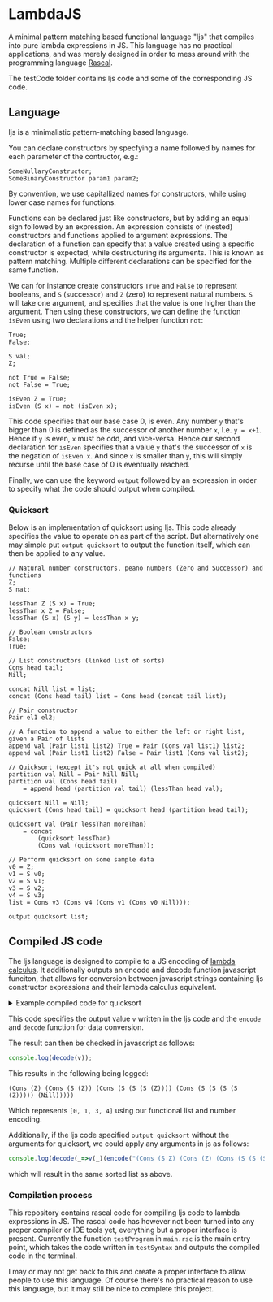 # LambdaJS
A minimal pattern matching based functional language "ljs" that compiles into pure lambda expressions in JS.
This language has no practical applications, and was merely designed in order to mess around with the programming language [Rascal](https://www.rascal-mpl.org/).

The testCode folder contains ljs code and some of the corresponding JS code.

## Language
ljs is a minimalistic pattern-matching based language. 

You can declare constructors by specfying a name followed by names for each parameter of the contructor, e.g.:
```
SomeNullaryConstructor;
SomeBinaryConstructor param1 param2;
```

By convention, we use capitallized names for constructors, while using lower case names for functions.

Functions can be declared just like constructors, but by adding an equal sign followed by an expression. An expression consists of (nested) constructors and functions applied to argument expressions. 
The declaration of a function can specify that a value created using a specific constructor is expected, while destructuring its arguments. This is known as pattern matching. Multiple different declarations can be specified for the same function. 

We can for instance create constructors `True` and `False` to represent booleans, and `S` (successor) and `Z` (zero) to represent natural numbers. `S` will take one argument, and specifies that the value is one higher than the argument. Then using these constructors, we can define the function `isEven` using two declarations and the helper function `not`:

```
True;
False;

S val;
Z;

not True = False;
not False = True;

isEven Z = True;
isEven (S x) = not (isEven x);
```

This code specifies that our base case 0, is even. Any number `y` that's bigger than 0 is defined as the successor of another number `x`, I.e. `y = x+1`. Hence if `y` is even, `x` must be odd, and vice-versa. Hence our second declaration for `isEven` specifies that a value `y` that's the successor of `x` is the negation of `isEven x`. And since `x` is smaller than `y`, this will simply recurse until the base case of 0 is eventually reached. 

Finally, we can use the keyword `output` followed by an expression in order to specify what the code should output when compiled.

### Quicksort
Below is an implementation of quicksort using ljs. This code already specifies the value to operate on as part of the script. But alternatively one may simple put `output quicksort` to output the function itself, which can then be applied to any value.

```
// Natural number constructors, peano numbers (Zero and Successor) and functions
Z;
S nat;

lessThan Z (S x) = True;
lessThan x Z = False;
lessThan (S x) (S y) = lessThan x y;

// Boolean constructors
False;
True;

// List constructors (linked list of sorts)
Cons head tail;
Nill;

concat Nill list = list;
concat (Cons head tail) list = Cons head (concat tail list);

// Pair constructor
Pair el1 el2;

// A function to append a value to either the left or right list, given a Pair of lists
append val (Pair list1 list2) True = Pair (Cons val list1) list2;
append val (Pair list1 list2) False = Pair list1 (Cons val list2);  

// Quicksort (except it's not quick at all when compiled)
partition val Nill = Pair Nill Nill;
partition val (Cons head tail) 
    = append head (partition val tail) (lessThan head val);
    
quicksort Nill = Nill;
quicksort (Cons head tail) = quicksort head (partition head tail);

quicksort val (Pair lessThan moreThan) 
    = concat 
        (quicksort lessThan) 
        (Cons val (quicksort moreThan)); 

// Perform quicksort on some sample data
v0 = Z;
v1 = S v0;
v2 = S v1;
v3 = S v2;
v4 = S v3;
list = Cons v3 (Cons v4 (Cons v1 (Cons v0 Nill)));

output quicksort list;
```

## Compiled JS code
The ljs language is designed to compile to a JS encoding of [lambda calculus](https://en.wikipedia.org/wiki/Lambda_calculus). It additionally outputs an encode and decode function javascript funciton, that allows for conversion between javascript strings containing ljs constructor expressions and their lambda calculus equivalent. 

<details>
    <summary>Example compiled code for quicksort</summary>

```js
v = _=>($Y=>($D0=>($D1=>$D0(_)(_=>$0=>$1=>$2=>$3=>$4=>$5=>$6=>$7=>$0(_))(_=>False=>$D0(_)(_=>$0=>$1=>$2=>$3=>$4=>$5=>$6=>$7=>$1(_))(_=>True=>$D0(_)(_=>$0=>$1=>$2=>$3=>$4=>$5=>$6=>$7=>$2(_))(_=>Undefined=>$D0(_)(_=>$0=>$1=>$2=>$3=>$4=>$5=>$6=>$7=>$8=>$9=>$5(_)($0)($1))(_=>Cons=>$D0(_)(_=>$0=>$1=>$2=>$3=>$4=>$5=>$6=>$7=>$8=>$5(_)($0))(_=>S=>$D0(_)(_=>$0=>$1=>$2=>$3=>$4=>$5=>$6=>$7=>$5(_))(_=>Nill=>$D0(_)(_=>$0=>$1=>$2=>$3=>$4=>$5=>$6=>$7=>$6(_))(_=>Z=>$D0(_)(_=>$0=>$1=>$2=>$3=>$4=>$5=>$6=>$7=>$8=>$9=>$9(_)($0)($1))(_=>Pair=>$D1(_)(_=>lessThan=>$0=>$0(_)(_=>$1=>$1(_)(_=>Undefined(_))(_=>Undefined(_))(_=>Undefined(_))(_=>$1$0=>$1$1=>Undefined(_))(_=>$1$0=>Undefined(_))(_=>Undefined(_))(_=>False(_))(_=>$1$0=>$1$1=>Undefined(_)))(_=>$1=>$1(_)(_=>Undefined(_))(_=>Undefined(_))(_=>Undefined(_))(_=>$1$0=>$1$1=>Undefined(_))(_=>$1$0=>Undefined(_))(_=>Undefined(_))(_=>False(_))(_=>$1$0=>$1$1=>Undefined(_)))(_=>$1=>$1(_)(_=>Undefined(_))(_=>Undefined(_))(_=>Undefined(_))(_=>$1$0=>$1$1=>Undefined(_))(_=>$1$0=>Undefined(_))(_=>Undefined(_))(_=>False(_))(_=>$1$0=>$1$1=>Undefined(_)))(_=>$0$0=>$0$1=>$1=>$1(_)(_=>Undefined(_))(_=>Undefined(_))(_=>Undefined(_))(_=>$1$0=>$1$1=>Undefined(_))(_=>$1$0=>Undefined(_))(_=>Undefined(_))(_=>False(_))(_=>$1$0=>$1$1=>Undefined(_)))(_=>$0$0=>$1=>$1(_)(_=>Undefined(_))(_=>Undefined(_))(_=>Undefined(_))(_=>$1$0=>$1$1=>Undefined(_))(_=>$1$0=>lessThan(_)(_=>$0$0(_))(_=>$1$0(_)))(_=>Undefined(_))(_=>False(_))(_=>$1$0=>$1$1=>Undefined(_)))(_=>$1=>$1(_)(_=>Undefined(_))(_=>Undefined(_))(_=>Undefined(_))(_=>$1$0=>$1$1=>Undefined(_))(_=>$1$0=>Undefined(_))(_=>Undefined(_))(_=>False(_))(_=>$1$0=>$1$1=>Undefined(_)))(_=>$1=>$1(_)(_=>Undefined(_))(_=>Undefined(_))(_=>Undefined(_))(_=>$1$0=>$1$1=>Undefined(_))(_=>$1$0=>True(_))(_=>Undefined(_))(_=>False(_))(_=>$1$0=>$1$1=>Undefined(_)))(_=>$0$0=>$0$1=>$1=>$1(_)(_=>Undefined(_))(_=>Undefined(_))(_=>Undefined(_))(_=>$1$0=>$1$1=>Undefined(_))(_=>$1$0=>Undefined(_))(_=>Undefined(_))(_=>False(_))(_=>$1$0=>$1$1=>Undefined(_))))(_=>lessThan=>$D0(_)(_=>$0=>$1=>$1(_)(_=>Undefined(_))(_=>Undefined(_))(_=>Undefined(_))(_=>$1$0=>$1$1=>Undefined(_))(_=>$1$0=>Undefined(_))(_=>Undefined(_))(_=>Undefined(_))(_=>$1$0=>$1$1=>$2=>$2(_)(_=>Pair(_)(_=>$1$0(_))(_=>(Cons(_)(_=>$0(_))(_=>$1$1(_)))))(_=>Pair(_)(_=>(Cons(_)(_=>$0(_))(_=>$1$0(_))))(_=>$1$1(_)))(_=>Undefined(_))(_=>$2$0=>$2$1=>Undefined(_))(_=>$2$0=>Undefined(_))(_=>Undefined(_))(_=>Undefined(_))(_=>$2$0=>$2$1=>Undefined(_))))(_=>append=>$D1(_)(_=>partition=>$0=>$1=>$1(_)(_=>Undefined(_))(_=>Undefined(_))(_=>Undefined(_))(_=>$1$0=>$1$1=>append(_)(_=>$1$0(_))(_=>(partition(_)(_=>$0(_))(_=>$1$1(_))))(_=>(lessThan(_)(_=>$1$0(_))(_=>$0(_)))))(_=>$1$0=>Undefined(_))(_=>Pair(_)(_=>Nill(_))(_=>Nill(_)))(_=>Undefined(_))(_=>$1$0=>$1$1=>Undefined(_)))(_=>partition=>$D1(_)(_=>concat=>$0=>$0(_)(_=>Undefined(_))(_=>Undefined(_))(_=>Undefined(_))(_=>$0$0=>$0$1=>$1=>Cons(_)(_=>$0$0(_))(_=>(concat(_)(_=>$0$1(_))(_=>$1(_)))))(_=>$0$0=>Undefined(_))(_=>$1=>$1(_))(_=>Undefined(_))(_=>$0$0=>$0$1=>Undefined(_)))(_=>concat=>$D1(_)(_=>quicksort=>$0=>$0(_)(_=>$1=>$1(_)(_=>Undefined(_))(_=>Undefined(_))(_=>Undefined(_))(_=>$1$0=>$1$1=>Undefined(_))(_=>$1$0=>Undefined(_))(_=>Undefined(_))(_=>Undefined(_))(_=>$1$0=>$1$1=>concat(_)(_=>(quicksort(_)(_=>$1$0(_))))(_=>(Cons(_)(_=>$0(_))(_=>(quicksort(_)(_=>$1$1(_))))))))(_=>$1=>$1(_)(_=>Undefined(_))(_=>Undefined(_))(_=>Undefined(_))(_=>$1$0=>$1$1=>Undefined(_))(_=>$1$0=>Undefined(_))(_=>Undefined(_))(_=>Undefined(_))(_=>$1$0=>$1$1=>concat(_)(_=>(quicksort(_)(_=>$1$0(_))))(_=>(Cons(_)(_=>$0(_))(_=>(quicksort(_)(_=>$1$1(_))))))))(_=>$1=>$1(_)(_=>Undefined(_))(_=>Undefined(_))(_=>Undefined(_))(_=>$1$0=>$1$1=>Undefined(_))(_=>$1$0=>Undefined(_))(_=>Undefined(_))(_=>Undefined(_))(_=>$1$0=>$1$1=>concat(_)(_=>(quicksort(_)(_=>$1$0(_))))(_=>(Cons(_)(_=>$0(_))(_=>(quicksort(_)(_=>$1$1(_))))))))(_=>$0$0=>$0$1=>quicksort(_)(_=>$0$0(_))(_=>(partition(_)(_=>$0$0(_))(_=>$0$1(_)))))(_=>$0$0=>$1=>$1(_)(_=>Undefined(_))(_=>Undefined(_))(_=>Undefined(_))(_=>$1$0=>$1$1=>Undefined(_))(_=>$1$0=>Undefined(_))(_=>Undefined(_))(_=>Undefined(_))(_=>$1$0=>$1$1=>concat(_)(_=>(quicksort(_)(_=>$1$0(_))))(_=>(Cons(_)(_=>$0(_))(_=>(quicksort(_)(_=>$1$1(_))))))))(_=>Nill(_))(_=>$1=>$1(_)(_=>Undefined(_))(_=>Undefined(_))(_=>Undefined(_))(_=>$1$0=>$1$1=>Undefined(_))(_=>$1$0=>Undefined(_))(_=>Undefined(_))(_=>Undefined(_))(_=>$1$0=>$1$1=>concat(_)(_=>(quicksort(_)(_=>$1$0(_))))(_=>(Cons(_)(_=>$0(_))(_=>(quicksort(_)(_=>$1$1(_))))))))(_=>$0$0=>$0$1=>$1=>$1(_)(_=>Undefined(_))(_=>Undefined(_))(_=>Undefined(_))(_=>$1$0=>$1$1=>Undefined(_))(_=>$1$0=>Undefined(_))(_=>Undefined(_))(_=>Undefined(_))(_=>$1$0=>$1$1=>concat(_)(_=>(quicksort(_)(_=>$1$0(_))))(_=>(Cons(_)(_=>$0(_))(_=>(quicksort(_)(_=>$1$1(_)))))))))(_=>quicksort=>$D0(_)(_=>Z(_))(_=>v0=>$D0(_)(_=>S(_)(_=>v0(_)))(_=>v1=>$D0(_)(_=>S(_)(_=>v1(_)))(_=>v2=>$D0(_)(_=>S(_)(_=>v2(_)))(_=>v3=>$D0(_)(_=>S(_)(_=>v3(_)))(_=>v4=>$D0(_)(_=>Cons(_)(_=>v3(_))(_=>(Cons(_)(_=>v4(_))(_=>(Cons(_)(_=>v1(_))(_=>(Cons(_)(_=>v0(_))(_=>Nill(_)))))))))(_=>list=>quicksort(_)(_=>list(_))))))))))))))))))))))(_=>$0=>c=>(f=>c(_)(f))(_=>$Y(_)($0))))(_=>$0=>c=>c(_)($0)))(_=>f=>(x=>f(_)(_=>x(x)))(x=>f(_)(_=>x(x))))

encode=r=>{let t=[...r.split(/\s*(?:\b|(?=[)]))\s*/),null],n=0,e=r=>t[n]==r,l=()=>t[n++],u={"False":[0,_=>$0=>$1=>$2=>$3=>$4=>$5=>$6=>$7=>$0(_)],"True":[0,_=>$0=>$1=>$2=>$3=>$4=>$5=>$6=>$7=>$1(_)],"Undefined":[0,_=>$0=>$1=>$2=>$3=>$4=>$5=>$6=>$7=>$2(_)],"Cons":[2,_=>$a0=>$a1=>$0=>$1=>$2=>$3=>$4=>$5=>$6=>$7=>$3(_)($a0)($a1)],"S":[1,_=>$a0=>$0=>$1=>$2=>$3=>$4=>$5=>$6=>$7=>$4(_)($a0)],"Nill":[0,_=>$0=>$1=>$2=>$3=>$4=>$5=>$6=>$7=>$5(_)],"Z":[0,_=>$0=>$1=>$2=>$3=>$4=>$5=>$6=>$7=>$6(_)],"Pair":[2,_=>$a0=>$a1=>$0=>$1=>$2=>$3=>$4=>$5=>$6=>$7=>$7(_)($a0)($a1)],},o=()=>{let r=!1;e("(")&&(l(),r=!0);let t=l();if(!(t in u))throw Error(`Unknown function "${t}"`);let[n,s]=u[t],i=s(r=>r);for(let f=0;f<n;f++){if(e(")")||e(null))throw Error(`Constructor "${t}" requires ${n} arguments`);i=i(o())}if(r&&!(e(")")||e(null)))throw Error(`Constructor "${t}" requires ${n} arguments`);return e(")")&&l(),r=>i};return o()};

decode = val=>val(_=>_)(_=>"(False"+")")(_=>"(True"+")")(_=>"(Undefined"+")")(_=>$0=>$1=>"(Cons"+" "+decode($0)+" "+decode($1)+")")(_=>$0=>"(S"+" "+decode($0)+")")(_=>"(Nill"+")")(_=>"(Z"+")")(_=>$0=>$1=>"(Pair"+" "+decode($0)+" "+decode($1)+")")
```
</details>

This code specifies the output value `v` written in the ljs code and the `encode` and `decode` function for data conversion. 

The result can then be checked in javascript as follows:
```js
console.log(decode(v));
```
This results in the following being logged:
```
(Cons (Z) (Cons (S (Z)) (Cons (S (S (S (Z)))) (Cons (S (S (S (S (Z))))) (Nill)))))
```
Which represents `[0, 1, 3, 4]` using our functional list and number encoding. 


Additionally, if the ljs code specified `output quicksort` without the arguments for quicksort, we could apply any arguments in js as follows:
```js
console.log(decode(_=>v(_)(encode("(Cons (S Z) (Cons (Z) (Cons (S (S (S (S Z)))) (Cons (S (S (S Z))) Nill))))")))));
```
which will result in the same sorted list as above. 



### Compilation process
This repository contains rascal code for compiling ljs code to lambda expressions in JS. The rascal code has however not been turned into any proper compiler or IDE tools yet, everything but a proper interface is present.
Currently the function `testProgram` in `main.rsc` is the main entry point, which takes the code written in `testSyntax` and outputs the compiled code in the terminal. 

I may or may not get back to this and create a proper interface to allow people to use this language. Of course there's no practical reason to use this language, but it may still be nice to complete this project.

